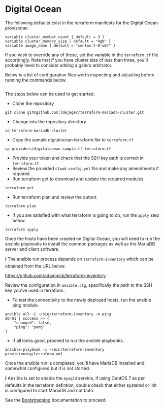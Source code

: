 # Digital Ocean

The following defaults exist in the terraform manifests for the Digital Ocean provisioner.

```
variable cluster_member_count { default = 3 }
variable cluster_memory_size { default = "4gb" }
variable image_name { default = "centos-7-0-x64" }
```

If you wish to override any of these, set the variable in the `terraform.tf` file accordingly. Note that if you have cluster size of less than three, you'll probably need to consider adding a galera arbitrator.

Below is a list of configuration files worth inspecting and adjusting before running the commands below.

```shell

```

The steps below can be used to get started.

- Clone the repository
```shell
git clone git@github.com:ldejager/terraform-mariadb-cluster.git
```
- Change into the repository directory
```shell
cd terraform-mariadb-cluster
```
- Copy the sample digitalocean terraform file to `terraform.tf`
```shell
cp providers/digitalocean.sample.tf terraform.tf
```
- Provide your token and check that the SSH key path is correct in `terraform.tf`
- Review the provided `cloud-config.yml` file and make any amendments if required.
- Run terraform get to download and update the required modules.
```shell
terraform get
```
- Run terraform plan and review the output.
```shell
terraform plan
```
- If you are satisfied with what terraform is going to do, run the `apply` step below.
```shell
terraform apply
```

Once the hosts have been created on Digital Ocean, you will need to run the ansible playbooks to install the common packages as well as the MariaDB server and client software.

:exclamation: The ansible run process depends on `terraform-inventory` which can be obtained from the URL below.

https://github.com/adammck/terraform-inventory

Review the configuration in `ansible.cfg`, specifically the path to the SSH key you've used in terraform.

- To test the connectivity to the newly deployed hosts, run the ansible ping module.
```shell
ansible all -i ~/bin/terraform-inventory -m ping
db-01 | success >> {
    "changed": false,
    "ping": "pong"
}
```

- If all looks good, proceed to run the ansible playbooks.
```shell
ansible-playbook -i ~/bin/terraform-inventory provisioning/terraform.yml
```

Once the ansible run is completed, you'll have MariaDB installed and somewhat configured but it is not started.

:exclamation: Ansible is set to enable the `mysqld` service, if using CentOS 7 as per defaults in the terraform defintion, double check that either systemd or init is configured to start MariaDB and not both.

See the [Bootstrapping](bootstrapping.md) documentation to proceed.
